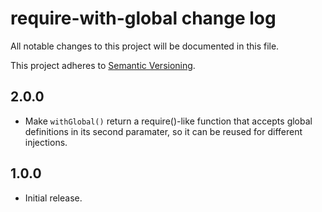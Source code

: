 # require-with-global change log

All notable changes to this project will be documented in this file.

This project adheres to [Semantic Versioning](http://semver.org/).

## 2.0.0
* Make `withGlobal()` return a require()-like function that accepts global definitions in its second paramater,
  so it can be reused for different injections.

## 1.0.0
* Initial release.

